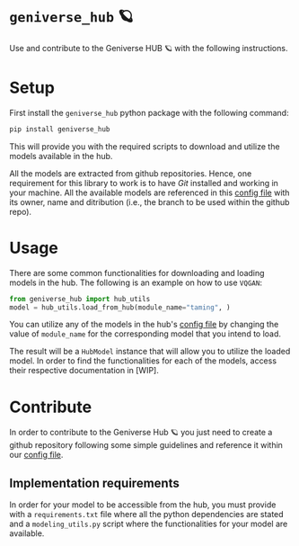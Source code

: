 # `geniverse_hub` 🪐
Use and contribute to the Geniverse HUB 🪐 with the following instructions.

# Setup
First install the `geniverse_hub` python package with the following command:

```bash 
pip install geniverse_hub
```

This will provide you with the required scripts to download and utilize the models available in the hub.

All the models are extracted from github repositories. Hence, one requirement for this library to work is to have _Git_ installed and working in your machine. All the available models are referenced in this [config file](./geniverse_hub/hub_config.json) with its owner, name and ditribution (i.e., the branch to be used within the github repo).

# Usage
There are some common functionalities for downloading and loading models in the hub. The following is an example on how to use `VQGAN`:

```python
from geniverse_hub import hub_utils
model = hub_utils.load_from_hub(module_name="taming", )
```

You can utilize any of the models in the hub's [config file](./geniverse_hub/hub_config.json) by changing the value of `module_name` for the corresponding model that you intend to load.

The result will be a `HubModel` instance that will allow you to utilize the loaded model. In order to find the functionalities for each of the models, access their respective documentation in [WIP].

# Contribute
In order to contribute to the Geniverse Hub 🪐 you just need to create a github repository following some simple guidelines and reference it within our [config file](./geniverse_hub/hub_config.json).

## Implementation requirements
In order for your model to be accessible from the hub, you must provide with a `requirements.txt` file where all the python dependencies are stated and a `modeling_utils.py` script where the functionalities for your model are available.

